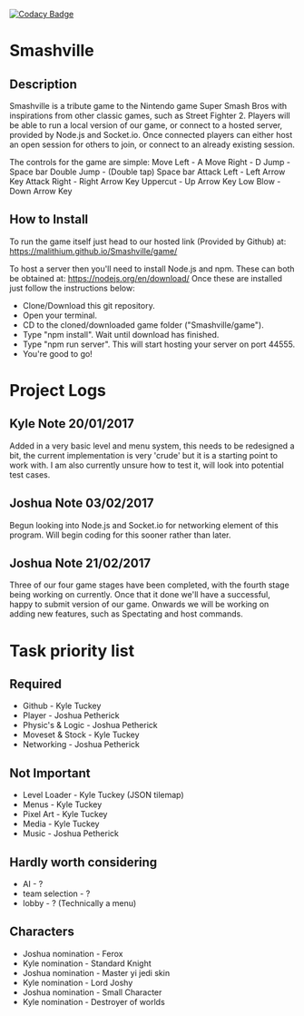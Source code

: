 [![Codacy Badge](https://api.codacy.com/project/badge/Grade/d2e482cf66b74dc9b70244ccba7638b5)](https://www.codacy.com/app/JoshuaPetherick/Smashville?utm_source=github.com&amp;utm_medium=referral&amp;utm_content=Malithium/Smashville&amp;utm_campaign=Badge_Grade)

# Smashville
## Description
Smashville is a tribute game to the Nintendo game Super Smash Bros with inspirations from other classic games, such as Street Fighter 2. Players
will be able to run a local version of our game, or connect to a hosted server, provided by Node.js and Socket.io. Once connected players can
either host an open session for others to join, or connect to an already existing session.

The controls for the game are simple:
Move Left       -   A
Move Right      -   D
Jump            -   Space bar
Double Jump     -   (Double tap) Space bar
Attack Left     -   Left Arrow Key
Attack Right    -   Right Arrow Key
Uppercut        -   Up Arrow Key
Low Blow        -   Down Arrow Key

## How to Install
To run the game itself just head to our hosted link (Provided by Github) at: https://malithium.github.io/Smashville/game/

To host a server then you'll need to install Node.js and npm. These can both be obtained at: https://nodejs.org/en/download/
Once these are installed just follow the instructions below:
-   Clone/Download this git repository.
-   Open your terminal.
-   CD to the cloned/downloaded game folder ("Smashville/game").
-   Type "npm install". Wait until download has finished.
-   Type "npm run server". This will start hosting your server on port 44555.
-   You're good to go!

# Project Logs
## Kyle Note 20/01/2017
Added in a very basic level and menu system, this needs to be redesigned a bit, the current implementation is very 'crude' but it is a starting 
point to work with. I am also currently unsure how to test it, will look into potential test cases. 

## Joshua Note 03/02/2017
Begun looking into Node.js and Socket.io for networking element of this program. Will begin coding for this sooner rather than later.

## Joshua Note 21/02/2017
Three of our four game stages have been completed, with the fourth stage being working on currently. Once that it done we'll have a successful,
happy to submit version of our game. Onwards we will be working on adding new features, such as Spectating and host commands.


# Task priority list
## Required
-	Github - Kyle Tuckey
-	Player - Joshua Petherick
-	Physic's & Logic - Joshua Petherick
-	Moveset & Stock - Kyle Tuckey
-	Networking - Joshua Petherick

## Not Important
-	Level Loader - Kyle Tuckey (JSON tilemap)
-	Menus - Kyle Tuckey
-	Pixel Art - Kyle Tuckey
-	Media - Kyle Tuckey
-	Music - Joshua Petherick

## Hardly worth considering
-	AI - ?
-	team selection - ?
-	lobby - ? (Technically a menu)

## Characters
-	Joshua nomination - Ferox
-	Kyle nomination - Standard Knight
-	Joshua nomination - Master yi jedi skin
-	Kyle nomination - Lord Joshy
-	Joshua nomination - Small Character
-	Kyle nomination - Destroyer of worlds